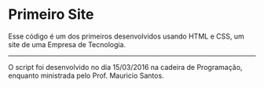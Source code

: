 # Primeiro Site

Esse código é um dos primeiros desenvolvidos usando HTML e CSS, um site de uma Empresa de Tecnologia.

---

O script foi desenvolvido no dia 15/03/2016 na cadeira de Programação, enquanto ministrada pelo Prof. Mauricio Santos.
